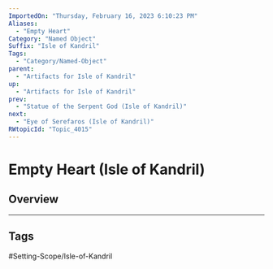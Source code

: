 ```yaml
---
ImportedOn: "Thursday, February 16, 2023 6:10:23 PM"
Aliases:
  - "Empty Heart"
Category: "Named Object"
Suffix: "Isle of Kandril"
Tags:
  - "Category/Named-Object"
parent:
  - "Artifacts for Isle of Kandril"
up:
  - "Artifacts for Isle of Kandril"
prev:
  - "Statue of the Serpent God (Isle of Kandril)"
next:
  - "Eye of Serefaros (Isle of Kandril)"
RWtopicId: "Topic_4015"
---
```

# Empty Heart (Isle of Kandril)
## Overview

---
## Tags
#Setting-Scope/Isle-of-Kandril

